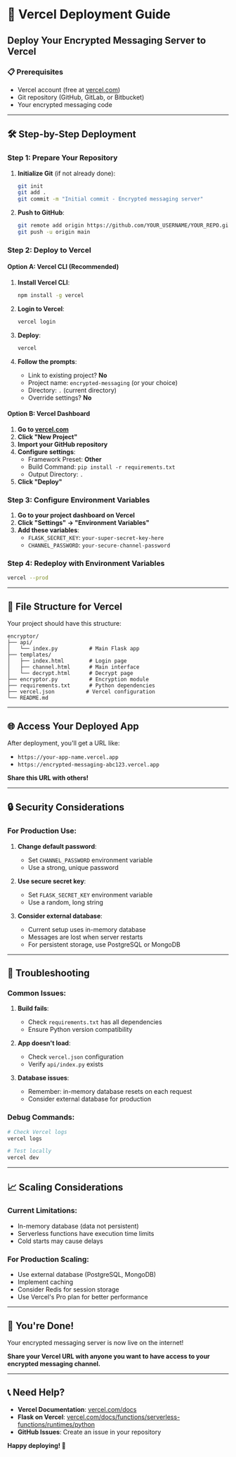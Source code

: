 # 🚀 Vercel Deployment Guide

## Deploy Your Encrypted Messaging Server to Vercel

### 📋 **Prerequisites**
- Vercel account (free at [vercel.com](https://vercel.com))
- Git repository (GitHub, GitLab, or Bitbucket)
- Your encrypted messaging code

---

## 🛠️ **Step-by-Step Deployment**

### **Step 1: Prepare Your Repository**

1. **Initialize Git** (if not already done):
   ```bash
   git init
   git add .
   git commit -m "Initial commit - Encrypted messaging server"
   ```

2. **Push to GitHub**:
   ```bash
   git remote add origin https://github.com/YOUR_USERNAME/YOUR_REPO.git
   git push -u origin main
   ```

### **Step 2: Deploy to Vercel**

#### **Option A: Vercel CLI (Recommended)**
1. **Install Vercel CLI**:
   ```bash
   npm install -g vercel
   ```

2. **Login to Vercel**:
   ```bash
   vercel login
   ```

3. **Deploy**:
   ```bash
   vercel
   ```

4. **Follow the prompts**:
   - Link to existing project? **No**
   - Project name: `encrypted-messaging` (or your choice)
   - Directory: `.` (current directory)
   - Override settings? **No**

#### **Option B: Vercel Dashboard**
1. **Go to [vercel.com](https://vercel.com)**
2. **Click "New Project"**
3. **Import your GitHub repository**
4. **Configure settings**:
   - Framework Preset: **Other**
   - Build Command: `pip install -r requirements.txt`
   - Output Directory: `.`
5. **Click "Deploy"**

### **Step 3: Configure Environment Variables**

1. **Go to your project dashboard on Vercel**
2. **Click "Settings" → "Environment Variables"**
3. **Add these variables**:
   - `FLASK_SECRET_KEY`: `your-super-secret-key-here`
   - `CHANNEL_PASSWORD`: `your-secure-channel-password`

### **Step 4: Redeploy with Environment Variables**
```bash
vercel --prod
```

---

## 🔧 **File Structure for Vercel**

Your project should have this structure:
```
encryptor/
├── api/
│   └── index.py          # Main Flask app
├── templates/
│   ├── index.html        # Login page
│   ├── channel.html      # Main interface
│   └── decrypt.html      # Decrypt page
├── encryptor.py          # Encryption module
├── requirements.txt      # Python dependencies
├── vercel.json          # Vercel configuration
└── README.md
```

---

## 🌐 **Access Your Deployed App**

After deployment, you'll get a URL like:
- `https://your-app-name.vercel.app`
- `https://encrypted-messaging-abc123.vercel.app`

**Share this URL with others!**

---

## 🔒 **Security Considerations**

### **For Production Use:**
1. **Change default password**:
   - Set `CHANNEL_PASSWORD` environment variable
   - Use a strong, unique password

2. **Use secure secret key**:
   - Set `FLASK_SECRET_KEY` environment variable
   - Use a random, long string

3. **Consider external database**:
   - Current setup uses in-memory database
   - Messages are lost when server restarts
   - For persistent storage, use PostgreSQL or MongoDB

---

## 🐛 **Troubleshooting**

### **Common Issues:**

1. **Build fails**:
   - Check `requirements.txt` has all dependencies
   - Ensure Python version compatibility

2. **App doesn't load**:
   - Check `vercel.json` configuration
   - Verify `api/index.py` exists

3. **Database issues**:
   - Remember: in-memory database resets on each request
   - Consider external database for production

### **Debug Commands:**
```bash
# Check Vercel logs
vercel logs

# Test locally
vercel dev
```

---

## 📈 **Scaling Considerations**

### **Current Limitations:**
- In-memory database (data not persistent)
- Serverless functions have execution time limits
- Cold starts may cause delays

### **For Production Scaling:**
- Use external database (PostgreSQL, MongoDB)
- Implement caching
- Consider Redis for session storage
- Use Vercel's Pro plan for better performance

---

## 🎉 **You're Done!**

Your encrypted messaging server is now live on the internet!

**Share your Vercel URL with anyone you want to have access to your encrypted messaging channel.**

---

## 📞 **Need Help?**

- **Vercel Documentation**: [vercel.com/docs](https://vercel.com/docs)
- **Flask on Vercel**: [vercel.com/docs/functions/serverless-functions/runtimes/python](https://vercel.com/docs/functions/serverless-functions/runtimes/python)
- **GitHub Issues**: Create an issue in your repository

**Happy deploying! 🚀**
